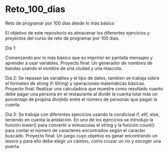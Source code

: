 # Reto_100_dias
Reto de programar por 100 días desde lo más básico

El objetivo de este repositorio es almacenar los diferentes ejercicios y proyectos del curso de reto de programar por 100 días.

Día 1:

Comenzando por lo más básico que es imprimir en pantalla mensajes y aprender a usar variables.
Proyecto final: Un generador de nombres de bandas usando el nombre de una ciudad y una mascota.

Dia 2:
Se repasan las variables y el tipo de datos, tambien se trabaja sobre el formateo de string (f-String) y operaciones matemáticas básicas.
Proyecto final: Realizar una calculadora que muestre como resultado cuanto debe pagar una persona en el restaurante al dividir la cuenta total más un porcentaje de propina dividido entre el número de personas que pagan la cuenta.

Día 3:
Se trabaja con diferentes ejercicios usando la condicioal if, elif, else, teniendo en cuenta la anidación. En uno de los ejercicios se introdujo la función lower() para convertir a minusculas el string y la función count() para contar el número de caracteres encontrados según el caracter buscado.
Proyecto final: Un juego cuyo objetivo es ganar encontrando un tesoro y para ello debe elegir un camino, como cruzar un rio y escoger una puerta.
